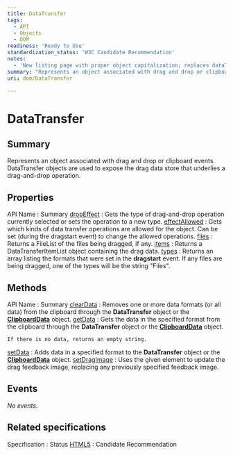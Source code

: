 ```yaml
---
title: DataTransfer
tags:
  - API
  - Objects
  - DOM
readiness: 'Ready to Use'
standardization_status: 'W3C Candidate Recommendation'
notes:
  - 'New listing page with proper object capitalization; replaces dataTransfer.'
summary: "Represents an object associated with drag and drop or clipboard events.\nDataTransfer objects are used to expose the drag data store that underlies a drag-and-drop operation.\n"
uri: dom/DataTransfer

---
```

# DataTransfer

## Summary

Represents an object associated with drag and drop or clipboard events. DataTransfer objects are used to expose the drag data store that underlies a drag-and-drop operation.

## Properties

API Name
:   Summary
[dropEffect](/dom/DataTransfer/dropEffect)
:   Gets the type of drag-and-drop operation currently selected or sets the operation to a new type.
[effectAllowed](/dom/DataTransfer/effectAllowed)
:   Gets which kinds of data transfer operations are allowed for the object. Can be set (during the dragstart event) to change the allowed operations.
[files](/dom/DataTransfer/files)
:   Returns a FileList of the files being dragged, if any.
[items](/dom/DataTransfer/items)
:   Returns a DataTransferItemList object containing the drag data.
[types](/dom/DataTransfer/types)
:   Returns an array listing the formats that were set in the **dragstart** event. If any files are being dragged, one of the types will be the string "Files".

## Methods

API Name
:   Summary
[clearData](/dom/DataTransfer/clearData)
:   Removes one or more data formats (or all data) from the clipboard through the **DataTransfer** object or the [**ClipboardData**](/dom/ClipboardData) object.
[getData](/dom/DataTransfer/getData)
:   Gets the data in the specified format from the clipboard through the **DataTransfer** object or the [**ClipboardData**](/dom/ClipboardData) object.

    If there is no data, returns an empty string.

[setData](/dom/DataTransfer/setData)
:   Adds data in a specified format to the **DataTransfer** object or the [**ClipboardData**](/dom/ClipboardData) object.
[setDragImage](/dom/DataTransfer/setDragImage)
:   Uses the given element to update the drag feedback image, replacing any previously specified feedback image.

## Events

*No events.*

## Related specifications

Specification
:   Status
[HTML5](http://www.w3.org/TR/html5/editing.html)
:   Candidate Recommendation

